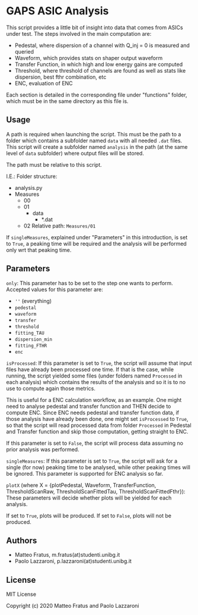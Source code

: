 # GAPS ASIC Analysis
This script provides a little bit of insight into data that comes from ASICs under test.
The steps involved in the main computation are:
- Pedestal, where dispersion of a channel with Q_inj = 0 is measured and queried
- Waveform, which provides stats on shaper output waveform
- Transfer Function, in which high and low energy gains are computed
- Threshold, where threshold of channels are found as well as stats like dispersion,
    best fthr combination, etc
- ENC, evaluation of ENC

Each section is detailed in the corresponding file under "functions" folder, which must be
in the same directory as this file is.

## Usage
A path is required when launching the script. This must be the path to a folder
which contains a subfolder named `data` with all needed `.dat` files. This script
will create a subfolder named `analysis` in the path (at the same level of `data`
subfolder) where output files will be stored.

The path must be relative to this script.

I.E.: Folder structure:
- analysis.py
- Measures
  - 00
  - 01
    - data
      - \*.dat
  - 02
Relative path: `Measures/01`

If `singleMeasures`, explained under "Parameters" in this introduction, is set to `True`, a
peaking time will be required and the analysis will be performed only wrt that peaking time.

## Parameters
`only`: This parameter has to be set to the step one wants to perform. Accepted values for this
parameter are:
- `''` (everything)
- `pedestal`
- `waveform`
- `transfer`
- `threshold`
- `fitting_TAU`
- `dispersion_min`
- `fitting_FTHR`
- `enc`

`isProcessed`: If this parameter is set to `True`, the script will assume that input files have already
been processed one time. If that is the case, while running, the script yielded some files
(under folders named `Processed` in each analysis) which contains the results of the
analysis and so it is to no use to compute again those metrics.

This is useful for a ENC calculation workflow, as an example. One might need to analyse
pedestal and transfer function and THEN decide to compute ENC. Since ENC needs pedestal and
transfer function data, if those analysis have already been done, one might set `isProcessed`
to `True`, so that the script will read processed data from folder `Processed` in Pedestal and
Transfer function and skip those computation, getting straight to ENC.

If this parameter is set to `False`, the script will process data assuming no prior analysis
was performed.

`singleMeasures`: If this parameter is set to `True`, the script will ask for a single (for now) peaking time to
be analysed, while other peaking times will be ignored. This parameter is supported for ENC analysis so far.

`plotX` (where X = {plotPedestal, Waveform, TransferFunction, ThresholdScanRaw, ThresholdScanFittedTau, ThresholdScanFittedFthr}):
These parameters will decide whether plots will be yielded for each analysis.

If set to `True`, plots will be produced.
If set to `False`, plots will not be produced.

## Authors
- Matteo Fratus, m.fratus(at)studenti.unibg.it
- Paolo Lazzaroni, p.lazzaroni(at)studenti.unibg.it

## License
MIT License

Copyright (c) 2020 Matteo Fratus and Paolo Lazzaroni
